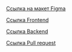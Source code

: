 
[Ссылка на макет Figma](https://www.figma.com/file/tR4ipJZZPYMJU2vzK6b7J7/Diploma-(Copy)?type=design&node-id=932-4503&t=J4m44yADj6ypGn0L-0)

[Ссылка Frontend](https://diplom-kuskova.nomoredomains.rocks)

[Ссылка Backend](https://api.diplom-kuskova.nomoredomains.rocks)

[Ссылка Pull request](https://github.com/Lizabettt/movies-explorer-frontend/pull/4)